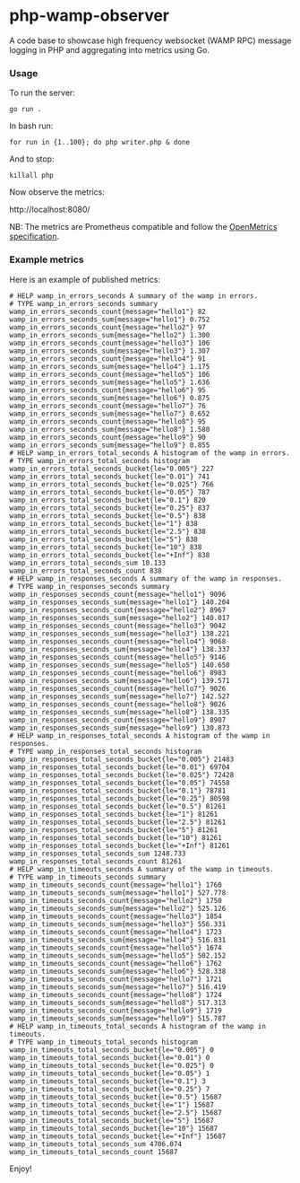 # php-wamp-observer

A code base to showcase high frequency websocket (WAMP RPC) message logging in PHP and aggregating into metrics using Go.

### Usage

To run the server:

    go run .

In bash run:

    for run in {1..100}; do php writer.php & done

And to stop:

    killall php

Now observe the metrics:

http://localhost:8080/

NB: The metrics are Prometheus compatible and follow the [OpenMetrics specification](https://github.com/OpenObservability/OpenMetrics/).

### Example metrics

Here is an example of published metrics:

    # HELP wamp_in_errors_seconds A summary of the wamp in errors.
    # TYPE wamp_in_errors_seconds summary
    wamp_in_errors_seconds_count{message="hello1"} 82
    wamp_in_errors_seconds_sum{message="hello1"} 0.752
    wamp_in_errors_seconds_count{message="hello2"} 97
    wamp_in_errors_seconds_sum{message="hello2"} 1.300
    wamp_in_errors_seconds_count{message="hello3"} 106
    wamp_in_errors_seconds_sum{message="hello3"} 1.307
    wamp_in_errors_seconds_count{message="hello4"} 91
    wamp_in_errors_seconds_sum{message="hello4"} 1.175
    wamp_in_errors_seconds_count{message="hello5"} 106
    wamp_in_errors_seconds_sum{message="hello5"} 1.636
    wamp_in_errors_seconds_count{message="hello6"} 95
    wamp_in_errors_seconds_sum{message="hello6"} 0.875
    wamp_in_errors_seconds_count{message="hello7"} 76
    wamp_in_errors_seconds_sum{message="hello7"} 0.652
    wamp_in_errors_seconds_count{message="hello8"} 95
    wamp_in_errors_seconds_sum{message="hello8"} 1.580
    wamp_in_errors_seconds_count{message="hello9"} 90
    wamp_in_errors_seconds_sum{message="hello9"} 0.855
    # HELP wamp_in_errors_total_seconds A histogram of the wamp in errors.
    # TYPE wamp_in_errors_total_seconds histogram
    wamp_in_errors_total_seconds_bucket{le="0.005"} 227
    wamp_in_errors_total_seconds_bucket{le="0.01"} 741
    wamp_in_errors_total_seconds_bucket{le="0.025"} 766
    wamp_in_errors_total_seconds_bucket{le="0.05"} 787
    wamp_in_errors_total_seconds_bucket{le="0.1"} 820
    wamp_in_errors_total_seconds_bucket{le="0.25"} 837
    wamp_in_errors_total_seconds_bucket{le="0.5"} 838
    wamp_in_errors_total_seconds_bucket{le="1"} 838
    wamp_in_errors_total_seconds_bucket{le="2.5"} 838
    wamp_in_errors_total_seconds_bucket{le="5"} 838
    wamp_in_errors_total_seconds_bucket{le="10"} 838
    wamp_in_errors_total_seconds_bucket{le="+Inf"} 838
    wamp_in_errors_total_seconds_sum 10.133
    wamp_in_errors_total_seconds_count 838
    # HELP wamp_in_responses_seconds A summary of the wamp in responses.
    # TYPE wamp_in_responses_seconds summary
    wamp_in_responses_seconds_count{message="hello1"} 9096
    wamp_in_responses_seconds_sum{message="hello1"} 140.204
    wamp_in_responses_seconds_count{message="hello2"} 8967
    wamp_in_responses_seconds_sum{message="hello2"} 140.017
    wamp_in_responses_seconds_count{message="hello3"} 9042
    wamp_in_responses_seconds_sum{message="hello3"} 138.221
    wamp_in_responses_seconds_count{message="hello4"} 9068
    wamp_in_responses_seconds_sum{message="hello4"} 138.337
    wamp_in_responses_seconds_count{message="hello5"} 9146
    wamp_in_responses_seconds_sum{message="hello5"} 140.650
    wamp_in_responses_seconds_count{message="hello6"} 8983
    wamp_in_responses_seconds_sum{message="hello6"} 139.571
    wamp_in_responses_seconds_count{message="hello7"} 9026
    wamp_in_responses_seconds_sum{message="hello7"} 142.527
    wamp_in_responses_seconds_count{message="hello8"} 9026
    wamp_in_responses_seconds_sum{message="hello8"} 138.335
    wamp_in_responses_seconds_count{message="hello9"} 8907
    wamp_in_responses_seconds_sum{message="hello9"} 130.873
    # HELP wamp_in_responses_total_seconds A histogram of the wamp in responses.
    # TYPE wamp_in_responses_total_seconds histogram
    wamp_in_responses_total_seconds_bucket{le="0.005"} 21483
    wamp_in_responses_total_seconds_bucket{le="0.01"} 69704
    wamp_in_responses_total_seconds_bucket{le="0.025"} 72428
    wamp_in_responses_total_seconds_bucket{le="0.05"} 74558
    wamp_in_responses_total_seconds_bucket{le="0.1"} 78781
    wamp_in_responses_total_seconds_bucket{le="0.25"} 80598
    wamp_in_responses_total_seconds_bucket{le="0.5"} 81261
    wamp_in_responses_total_seconds_bucket{le="1"} 81261
    wamp_in_responses_total_seconds_bucket{le="2.5"} 81261
    wamp_in_responses_total_seconds_bucket{le="5"} 81261
    wamp_in_responses_total_seconds_bucket{le="10"} 81261
    wamp_in_responses_total_seconds_bucket{le="+Inf"} 81261
    wamp_in_responses_total_seconds_sum 1248.733
    wamp_in_responses_total_seconds_count 81261
    # HELP wamp_in_timeouts_seconds A summary of the wamp in timeouts.
    # TYPE wamp_in_timeouts_seconds summary
    wamp_in_timeouts_seconds_count{message="hello1"} 1760
    wamp_in_timeouts_seconds_sum{message="hello1"} 527.778
    wamp_in_timeouts_seconds_count{message="hello2"} 1750
    wamp_in_timeouts_seconds_sum{message="hello2"} 525.126
    wamp_in_timeouts_seconds_count{message="hello3"} 1854
    wamp_in_timeouts_seconds_sum{message="hello3"} 556.331
    wamp_in_timeouts_seconds_count{message="hello4"} 1723
    wamp_in_timeouts_seconds_sum{message="hello4"} 516.831
    wamp_in_timeouts_seconds_count{message="hello5"} 1674
    wamp_in_timeouts_seconds_sum{message="hello5"} 502.152
    wamp_in_timeouts_seconds_count{message="hello6"} 1762
    wamp_in_timeouts_seconds_sum{message="hello6"} 528.338
    wamp_in_timeouts_seconds_count{message="hello7"} 1721
    wamp_in_timeouts_seconds_sum{message="hello7"} 516.419
    wamp_in_timeouts_seconds_count{message="hello8"} 1724
    wamp_in_timeouts_seconds_sum{message="hello8"} 517.313
    wamp_in_timeouts_seconds_count{message="hello9"} 1719
    wamp_in_timeouts_seconds_sum{message="hello9"} 515.787
    # HELP wamp_in_timeouts_total_seconds A histogram of the wamp in timeouts.
    # TYPE wamp_in_timeouts_total_seconds histogram
    wamp_in_timeouts_total_seconds_bucket{le="0.005"} 0
    wamp_in_timeouts_total_seconds_bucket{le="0.01"} 0
    wamp_in_timeouts_total_seconds_bucket{le="0.025"} 0
    wamp_in_timeouts_total_seconds_bucket{le="0.05"} 1
    wamp_in_timeouts_total_seconds_bucket{le="0.1"} 3
    wamp_in_timeouts_total_seconds_bucket{le="0.25"} 7
    wamp_in_timeouts_total_seconds_bucket{le="0.5"} 15687
    wamp_in_timeouts_total_seconds_bucket{le="1"} 15687
    wamp_in_timeouts_total_seconds_bucket{le="2.5"} 15687
    wamp_in_timeouts_total_seconds_bucket{le="5"} 15687
    wamp_in_timeouts_total_seconds_bucket{le="10"} 15687
    wamp_in_timeouts_total_seconds_bucket{le="+Inf"} 15687
    wamp_in_timeouts_total_seconds_sum 4706.074
    wamp_in_timeouts_total_seconds_count 15687


Enjoy!